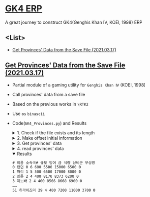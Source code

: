 # [GK4 ERP](/README.md#gk4-erp)

A great journey to construct GK4(Genghis Khan Ⅳ, KOEI, 1998) ERP


## \<List>

- [Get Provinces' Data from the Save File (2021.03.17)](#get-provinces-data-from-the-save-file-20210317)


## [Get Provinces' Data from the Save File (2021.03.17)](#list)

- Partial module of a gaming utility for `Genghis Khan Ⅳ` (KOEI, 1998)
- Call provinces' data from a save file
- Based on the previous works in `\RTK2`
- Use `os` `binascii`
- Code(`GK4_Provinces.py`) and Results
  <details>
    <summary>1. Check if the file exists and its length</summary>

  ```python
  path = ".\GK4\save1.gk"
  # print(os.path.isfile(path))                     # check if the save file exists

  filelenth = os.path.getsize(path)
  alpha = filelenth - 1344418                     # get the alpha that is added to the offset value
  ```
  </details>
  <details>
    <summary>2. Make offset initial information</summary>

  ```python
  province_offset_init = []
  province_offset_data = []
  province_num = 80                               # the maximum number of provinces = 80
  province_distance = 9298                        # each province has 9,298 bytes' data

  for i in list(range(0,80)) :
      province_offset_init.append(125916 + alpha + province_distance*i)
      province_offset_data.append(list(range(province_offset_init[i], province_offset_init[i] + province_distance)))

  # print(province_offset_init)
  # print(province_offset_data[0])
  ```
  </details>
  <details>
    <summary>3. Get provinces' data</summary>

  ```python
  with open(path,'rb') as f:
      province_raw_data = f.read()
      province_data = []

      for i in list(range(0, province_num)) :
          province_data_row = []

          for j in list(range(0, 138)) :          # try to get only core data
              province_data_row.append(province_raw_data[province_offset_data[i][j]])

          province_data.append(province_data_row)
  ```
  </details>
  <details>
    <summary>4. read provinces' data</summary>

  ```python
  print("# ", "이름           ", "소속국#", "규모", "방어", "금", "식량", "상비군", "부상병")

  for i in list(range(0, province_num)) :

      if province_data[i][0] == 255 :             # do not need to print empty data
          break

      print(province_data[i][0], " ", end='')                                 # province#
      print(bytes(province_data[i][1:22]).decode('cp949'), " ", end='')       # province name
      print(province_data[i][22], " ", end='')                                # country#
      print(province_data[i][23], " ", end='')                                # province scale
      print(province_data[i][24] + province_data[i][25]*256, " ", end='')     # province defence
      print(province_data[i][26] + province_data[i][27]*256, " ", end='')     # province gold
      print(province_data[i][28] + province_data[i][29]*256, " ", end='')     # province food
      print(province_data[i][30] + province_data[i][31]*256, " ", end='')     # province soldiers
      print(province_data[i][32] + province_data[i][33]*256)                  # province injured soldiers
  ```
  </details>
  <details open="">
    <summary>Results</summary>

  ```txt
  # 이름 소속국# 규모 방어 금 식량 상비군 부상병
  0 런던 0 6 600 5500 15000 6500 0
  1 파리 1 5 500 6500 17000 8000 0
  2 쾰른 2 4 400 8170 8373 6200 0
  3 제노바 2 4 400 8566 8668 6900 0
  ……
  51 히라이즈미 29 4 400 7200 11000 3700 0
  ```
  </details>